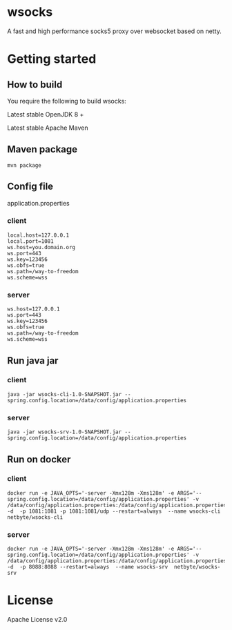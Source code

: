 # wsocks 
A fast and high performance socks5 proxy over websocket based on netty.

# Getting started
## How to build
You require the following to build wsocks:

Latest stable OpenJDK 8 + 

Latest stable Apache Maven

## Maven package
```
mvn package
```
## Config file
application.properties
### client
```
local.host=127.0.0.1
local.port=1081
ws.host=you.domain.org
ws.port=443
ws.key=123456
ws.obfs=true
ws.path=/way-to-freedom
ws.scheme=wss
```

### server
```
ws.host=127.0.0.1
ws.port=443
ws.key=123456
ws.obfs=true
ws.path=/way-to-freedom
ws.scheme=wss
```

## Run java jar
### client
```
java -jar wsocks-cli-1.0-SNAPSHOT.jar --spring.config.location=/data/config/application.properties
```
### server
```
java -jar wsocks-srv-1.0-SNAPSHOT.jar --spring.config.location=/data/config/application.properties
```
## Run on docker

### client
```
docker run -e JAVA_OPTS='-server -Xmx128m -Xms128m' -e ARGS='--spring.config.location=/data/config/application.properties' -v /data/config/application.properties:/data/config/application.properties -d  -p 1081:1081 -p 1081:1081/udp --restart=always  --name wsocks-cli  netbyte/wsocks-cli
```

### server
```
docker run -e JAVA_OPTS='-server -Xmx128m -Xms128m' -e ARGS='--spring.config.location=/data/config/application.properties' -v /data/config/application.properties:/data/config/application.properties -d  -p 8088:8088 --restart=always  --name wsocks-srv  netbyte/wsocks-srv
```
# License
Apache License v2.0

